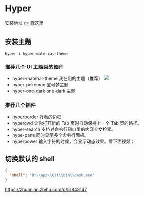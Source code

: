 # Hyper

安装地址 [👉 戳这里 ](https://hyper.is/)

## 安装主题

`hyper i hyper-material-theme`

### 推荐几个 UI 主题类的插件

- hyper-material-theme 我在用的主题（推荐）
  ![](https://gitee.com/wangrongding/image-house/raw/master/images/202201261705517.png)
- hyper-pokemon 宝可梦主题
- hyper-one-dark one-dark 主题

### 推荐几个插件

- hyperborder 好看的边框
- hypercwd 让你打开新的 Tab 页时自动保持上一个 Tab 页的路径。
- hyper-search 支持对命令行窗口里的内容全文检索。
- hype-pane 同时显示多个命令行面板。
- hyperpower 输入字符的时候，会显示动态效果。看下面视频：

## 切换默认的 shell

```json
{
  "shell": "D:\\app\\Git\\bin\\bash.exe"
}
```

https://zhuanlan.zhihu.com/p/51843147
